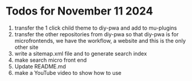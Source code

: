 # Todos for November 11 2024

1. transfer the 1 click child theme to diy-pwa and add to mu-plugins
1. transfer the other repositories from diy-pwa so that diy-pwa is for microfrontends, we have the workflow, a website and this is the only other site
1. write a sitemap.xml file and to generate search index
1. make search micro front end
1. Update README.md
1. make a YouTube video to show how to use
